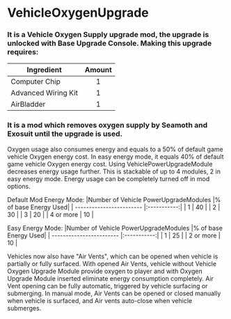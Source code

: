 # VehicleOxygenUpgrade

### It is a Vehicle Oxygen Supply upgrade mod, the upgrade is unlocked with Base Upgrade Console. Making this upgrade requires:

| Ingredient          | Amount |
| ------------------- |:------:|
| Computer Chip       | 1      |
| Advanced Wiring Kit | 1      |
| AirBladder          | 1      |

### It is a mod which removes oxygen supply by Seamoth and Exosuit until the upgrade is used.

Oxygen usage also consumes energy and equals to a 50% of default game vehicle Oxygen energy cost. In easy energy mode, it equals 40% of default game vehicle Oxygen energy cost. Using VehiclePowerUpgradeModule decreases energy usage further. This is stackable of up to 4 modules, 2 in easy energy mode. Energy usage can be completely turned off in mod options.

Default Mod Energy Mode:
|Number of Vehicle PowerUpgradeModules |% of base Energy Used|
| ------------------------ |:-----------:|
| 1                        |    40       |
| 2                        |    30       |
| 3                        |    20       |
| 4 or more                |    10       |

Easy Energy Mode:
|Number of Vehicle PowerUpgradeModules |% of base Energy Used|
| ------------------------ |:-----------:|
| 1                        |    25       |
| 2 or more                |    10       |

Vehicles now also have "Air Vents", which can be opened when vehicle is partially or fully surfaced. With opened Air Vents, vehicle without Vehicle Oxygen Upgrade Module provide oxygen to player and with Oxygen Upgrade Module inserted eliminate energy consumption completely. Air Vent opening can be fully automatic, triggered by vehicle surfacing or submerging. In manual mode, Air Vents can be opened or closed manually when vehicle is surfaced, and Air vents auto-close when vehicle submerges.
